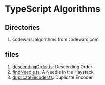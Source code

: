 # TypeScript Algorithms

## Directories
1. codewars: algorithms from codewars.com

## files
1. [descendingOrder.ts](https://github.com/ChaeWonKong/algorithms/blob/master/typescript/codewars/descendingOrder.ts): Descending Order
2. [findNeedle.ts](https://github.com/ChaeWonKong/algorithms/blob/master/typescript/codewars/findNeedle.ts): A Needle in the Haystack
3. [duplicateEncoder.ts](https://github.com/ChaeWonKong/algorithms/blob/master/typescript/codewars/duplicateEncoder.ts): Duplicate Encoder